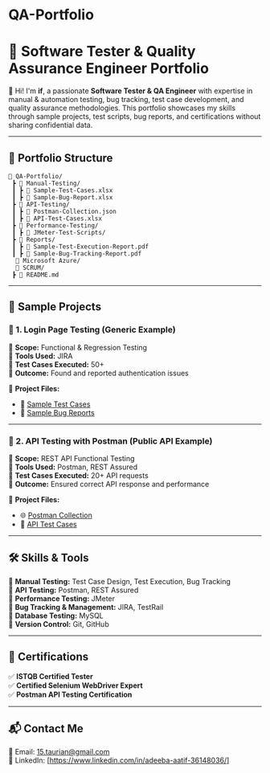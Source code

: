 # QA-Portfolio
# 📌 Software Tester & Quality Assurance Engineer Portfolio

👋 Hi! I'm **if**, a passionate **Software Tester & QA Engineer** with expertise in manual & automation testing, bug tracking, test case development, and quality assurance methodologies. This portfolio showcases my skills through sample projects, test scripts, bug reports, and certifications without sharing confidential data.

---

## 📂 Portfolio Structure
```
📁 QA-Portfolio/
 ┣ 📁 Manual-Testing/
 ┃ ┣ 📄 Sample-Test-Cases.xlsx
 ┃ ┣ 📄 Sample-Bug-Report.xlsx
 ┣ 📁 API-Testing/
 ┃ ┣ 📄 Postman-Collection.json
 ┃ ┣ 📄 API-Test-Cases.xlsx
 ┣ 📁 Performance-Testing/
 ┃ ┣ 📄 JMeter-Test-Scripts/
 ┣ 📁 Reports/
 ┃ ┣ 📄 Sample-Test-Execution-Report.pdf
 ┃ ┣ 📄 Sample-Bug-Tracking-Report.pdf
  📁 Microsoft Azure/
  📁 SCRUM/
 ┣ 📄 README.md
```

---

## 🚀 Sample Projects

### 📌 1. Login Page Testing (Generic Example)
🔹 **Scope:** Functional & Regression Testing  
🔹 **Tools Used:** JIRA  
🔹 **Test Cases Executed:** 50+  
🔹 **Outcome:** Found and reported authentication issues  

📂 **Project Files:**  
- 📝 [Sample Test Cases](./Manual-Testing/Sample-Test-Cases.xlsx)  
- 🐞 [Sample Bug Reports](./Manual-Testing/Sample-Bug-Report.xlsx)  


---

### 📌 2. API Testing with Postman (Public API Example)
🔹 **Scope:** REST API Functional Testing  
🔹 **Tools Used:** Postman, REST Assured  
🔹 **Test Cases Executed:** 20+ API requests  
🔹 **Outcome:** Ensured correct API response and performance  

📂 **Project Files:**  
- 🌐 [Postman Collection](./API-Testing/Postman-Collection.json)  
- 📝 [API Test Cases](./API-Testing/API-Test-Cases.xlsx)  

---

## 🛠 Skills & Tools
📌 **Manual Testing:** Test Case Design, Test Execution, Bug Tracking  
📌 **API Testing:** Postman, REST Assured  
📌 **Performance Testing:** JMeter  
📌 **Bug Tracking & Management:** JIRA, TestRail  
📌 **Database Testing:** MySQL  
📌 **Version Control:** Git, GitHub  

---

## 📜 Certifications
✅ **ISTQB Certified Tester**  
✅ **Certified Selenium WebDriver Expert**  
✅ **Postman API Testing Certification**  

---

## 📬 Contact Me
📧 Email: 15.taurian@gmail.com  
🔗 LinkedIn: [https://www.linkedin.com/in/adeeba-aatif-36148036/]

